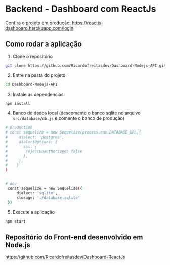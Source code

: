 # Backend - Dashboard com ReactJs

Confira o projeto em produção: https://reactjs-dashboard.herokuapp.com/login

## Como rodar a aplicação


1. Clone o repositório
```sh
git clone https://github.com/Ricardofreitasdev/Dashboard-Nodejs-API.git
```


2. Entre na pasta do projeto
```sh
cd Dashboard-Nodejs-API
```

3. Instale as dependencias 
```sh
npm install
```

4. Banco de dados local (descomente o banco sqlite no arquivo `src/database/db.js` e comente o banco de produção)
```sh
# production
# const sequelize = new Sequelize(process.env.DATABASE_URL,{
#     dialect: 'postgres',
#     dialectOptions: {
#       ssl: {
#        rejectUnauthorized: false
#       },
#     },
#    }
)


# dev
 const sequelize = new Sequelize({
     dialect: 'sqlite',
     storage: './database.sqlite'
 })
```



5. Execute a aplicação 
```sh
npm start
```


## Repositório do Front-end desenvolvido em Node.js

https://github.com/Ricardofreitasdev/Dashboard-ReactJs
